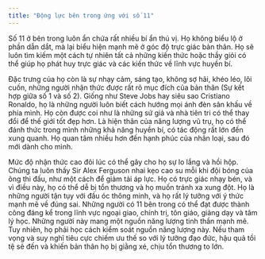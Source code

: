 ```yaml
---
title: "Động lực bên trong ứng với số 11"
---
```

Số 11 ở bên trong luôn ẩn chứa rất nhiều bí ẩn thú vị. Họ không biểu lộ ở phần dẫn dắt, mà lại biểu hiện mạnh mẽ ở góc độ trực giác bản thân. Họ sẽ luôn tìm kiếm một cách tự nhiên tất cả những kiến thức hoặc thầy giỏi có thể giúp họ phát huy trực giác và các kiến thức về lĩnh vực huyền bí. 

Đặc trưng của họ còn là sự nhạy cảm, sáng tạo, không sợ hãi, khéo léo, lôi cuốn, những người nhận thức được rất rõ mục đích của bản thân (Sự kết hợp giữa số 1 và số 2). Giống như Steve Jobs hay siêu sao Cristiano Ronaldo, họ là những người luôn biết cách hướng mọi ánh đèn sân khấu về phía mình. Họ còn được coi như là những sứ giả và nhà tiên tri có thể thay đổi để thế giới tốt đẹp hơn. 
Là hiện thân của năng lượng vũ trụ, họ có thể đánh thức trong mình những khả năng huyền bí, có tác động rất lớn đến xung quanh. Họ quan tâm nhiều hơn đến hạnh phúc của nhân loại, sau đó mới dành cho mình. 

Mức độ nhận thức cao đôi lúc có thể gây cho họ sự lo lắng và hồi hộp. Chúng ta luôn thấy Sir Alex Ferguson nhai kẹo cao su mỗi khi đội bóng của ông thi đấu, như một cách để giảm tải áp lực. Họ có trực giác nhạy bén, và vì điều này, họ có thể dễ bị tổn thương và họ muốn tránh xa xung đột. Họ là những người tận tụy với đầu óc thông minh, và họ rất lý tưởng với ý thức mạnh mẽ về đúng sai. 
Những người có 11 bên trong có thể đạt được thành công đáng kể trong lĩnh vực ngoại giao, chính trị, tôn giáo, giảng dạy và tâm lý học. Những người này mang một nguồn năng lượng tinh thần mạnh mẽ. Tuy nhiên, họ phải học cách kiểm soát nguồn năng lượng này. Nếu tham vọng và suy nghĩ tiêu cực chiếm ưu thế so với lý tưởng đạo đức, hậu quả tồi tệ sẽ đến và khiến bản thân họ bị giằng xé, chịu tổn thương to lớn.
